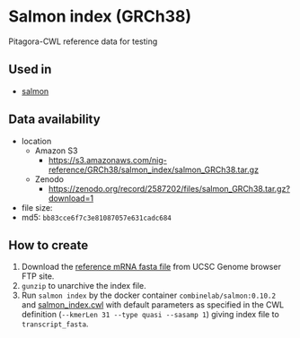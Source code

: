 # Salmon index (GRCh38)

Pitagora-CWL reference data for testing

## Used in

- [salmon](/workflows/salmon)

## Data availability

- location
  - Amazon S3
    - https://s3.amazonaws.com/nig-reference/GRCh38/salmon_index/salmon_GRCh38.tar.gz
  - Zenodo
    - https://zenodo.org/record/2587202/files/salmon_GRCh38.tar.gz?download=1
- file size:
- md5: `bb83cce6f7c3e81087057e631cadc684`

## How to create

1. Download the [reference mRNA fasta file](http://hgdownload.cse.ucsc.edu/goldenPath/hg38/bigZips/refMrna.fa.gz) from UCSC Genome browser FTP site.
2. `gunzip` to unarchive the index file.
2. Run `salmon index` by the docker container `combinelab/salmon:0.10.2` and [salmon_index.cwl](/tools/salmon/index/salmon_index.cwl) with default parameters as specified in the CWL definition (`--kmerLen 31 --type quasi --sasamp 1`) giving index file to `transcript_fasta`.
